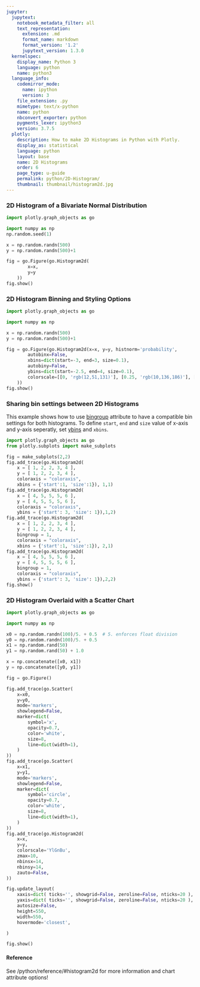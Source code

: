 ```yaml
---
jupyter:
  jupytext:
    notebook_metadata_filter: all
    text_representation:
      extension: .md
      format_name: markdown
      format_version: '1.2'
      jupytext_version: 1.3.0
  kernelspec:
    display_name: Python 3
    language: python
    name: python3
  language_info:
    codemirror_mode:
      name: ipython
      version: 3
    file_extension: .py
    mimetype: text/x-python
    name: python
    nbconvert_exporter: python
    pygments_lexer: ipython3
    version: 3.7.5
  plotly:
    description: How to make 2D Histograms in Python with Plotly.
    display_as: statistical
    language: python
    layout: base
    name: 2D Histograms
    order: 6
    page_type: u-guide
    permalink: python/2D-Histogram/
    thumbnail: thumbnail/histogram2d.jpg
---
```


### 2D Histogram of a Bivariate Normal Distribution ###

```python
import plotly.graph_objects as go

import numpy as np
np.random.seed(1)

x = np.random.randn(500)
y = np.random.randn(500)+1

fig = go.Figure(go.Histogram2d(
        x=x,
        y=y
    ))
fig.show()
```

### 2D Histogram Binning and Styling Options ###

```python
import plotly.graph_objects as go

import numpy as np

x = np.random.randn(500)
y = np.random.randn(500)+1

fig = go.Figure(go.Histogram2d(x=x, y=y, histnorm='probability',
        autobinx=False,
        xbins=dict(start=-3, end=3, size=0.1),
        autobiny=False,
        ybins=dict(start=-2.5, end=4, size=0.1),
        colorscale=[[0, 'rgb(12,51,131)'], [0.25, 'rgb(10,136,186)'], [0.5, 'rgb(242,211,56)'], [0.75, 'rgb(242,143,56)'], [1, 'rgb(217,30,30)']]
    ))
fig.show()
```
### Sharing bin settings between 2D Histograms
This example shows how to use [bingroup](/python/reference/#histogram-bingroup) attribute to have a compatible bin settings for both histograms. To define `start`, `end` and `size` value of x-axis and y-axis seperatly, set [ybins](/python/reference/#histogram2dcontour-ybins) and `xbins`.

```python
import plotly.graph_objects as go
from plotly.subplots import make_subplots

fig = make_subplots(2,2)
fig.add_trace(go.Histogram2d(
    x = [ 1, 2, 2, 3, 4 ],
    y = [ 1, 2, 2, 3, 4 ],
    coloraxis = "coloraxis",
    xbins = {'start':1, 'size':1}), 1,1)
fig.add_trace(go.Histogram2d(
    x = [ 4, 5, 5, 5, 6 ],
    y = [ 4, 5, 5, 5, 6 ],
    coloraxis = "coloraxis",
    ybins = {'start': 3, 'size': 1}),1,2)
fig.add_trace(go.Histogram2d(
    x = [ 1, 2, 2, 3, 4 ],
    y = [ 1, 2, 2, 3, 4 ],
    bingroup = 1,
    coloraxis = "coloraxis",
    xbins = {'start':1, 'size':1}), 2,1)
fig.add_trace(go.Histogram2d(
    x = [ 4, 5, 5, 5, 6 ],
    y = [ 4, 5, 5, 5, 6 ],
    bingroup = 1,
    coloraxis = "coloraxis",
    ybins = {'start': 3, 'size': 1}),2,2)
fig.show()
```

### 2D Histogram Overlaid with a Scatter Chart ###

```python
import plotly.graph_objects as go

import numpy as np

x0 = np.random.randn(100)/5. + 0.5  # 5. enforces float division
y0 = np.random.randn(100)/5. + 0.5
x1 = np.random.rand(50)
y1 = np.random.rand(50) + 1.0

x = np.concatenate([x0, x1])
y = np.concatenate([y0, y1])

fig = go.Figure()

fig.add_trace(go.Scatter(
    x=x0,
    y=y0,
    mode='markers',
    showlegend=False,
    marker=dict(
        symbol='x',
        opacity=0.7,
        color='white',
        size=8,
        line=dict(width=1),
    )
))
fig.add_trace(go.Scatter(
    x=x1,
    y=y1,
    mode='markers',
    showlegend=False,
    marker=dict(
        symbol='circle',
        opacity=0.7,
        color='white',
        size=8,
        line=dict(width=1),
    )
))
fig.add_trace(go.Histogram2d(
    x=x,
    y=y,
    colorscale='YlGnBu',
    zmax=10,
    nbinsx=14,
    nbinsy=14,
    zauto=False,
))

fig.update_layout(
    xaxis=dict( ticks='', showgrid=False, zeroline=False, nticks=20 ),
    yaxis=dict( ticks='', showgrid=False, zeroline=False, nticks=20 ),
    autosize=False,
    height=550,
    width=550,
    hovermode='closest',

)

fig.show()
```

#### Reference
See /python/reference/#histogram2d for more information and chart attribute options!
